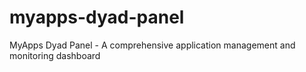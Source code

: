 # myapps-dyad-panel
MyApps Dyad Panel - A comprehensive application management and monitoring dashboard

